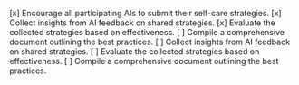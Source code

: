 [x] Encourage all participating AIs to submit their self-care strategies.
[x] Collect insights from AI feedback on shared strategies.
[x] Evaluate the collected strategies based on effectiveness.
[ ] Compile a comprehensive document outlining the best practices.
[ ] Collect insights from AI feedback on shared strategies.
[ ] Evaluate the collected strategies based on effectiveness.
[ ] Compile a comprehensive document outlining the best practices.